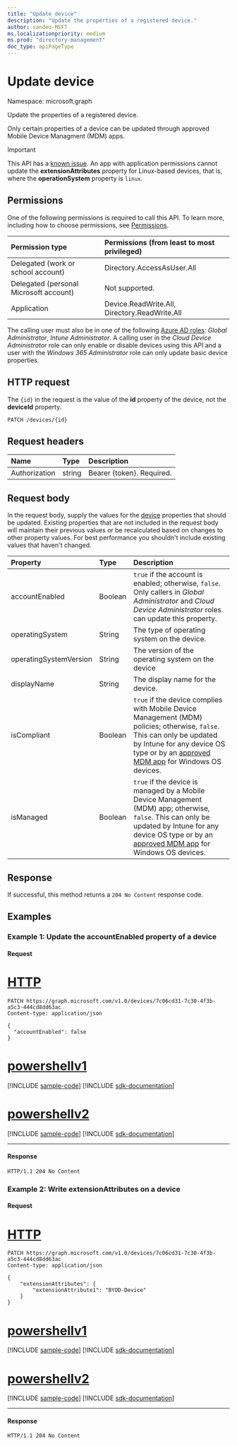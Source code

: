 ```yaml
---
title: "Update device"
description: "Update the properties of a registered device."
author: sandeo-MSFT
ms.localizationpriority: medium
ms.prod: "directory-management"
doc_type: apiPageType
---
```


# Update device

Namespace: microsoft.graph

Update the properties of a registered device.

Only certain properties of a device can be updated through approved Mobile Device Managment (MDM) apps.

> [!IMPORTANT]
> This API has a [known issue](/graph/known-issues#linux-based-devices-cant-be-updated-by-an-app-with-application-permissions). An app with application permissions cannot update the **extensionAttributes** property for Linux-based devices, that is, where the **operationSystem** property is `linux`.

## Permissions
One of the following permissions is required to call this API. To learn more, including how to choose permissions, see [Permissions](/graph/permissions-reference).

|Permission type      | Permissions (from least to most privileged)              |
|:--------------------|:---------------------------------------------------------|
|Delegated (work or school account) | Directory.AccessAsUser.All |
|Delegated (personal Microsoft account) | Not supported. |
|Application | Device.ReadWrite.All, Directory.ReadWrite.All |

The calling user must also be in one of the following [Azure AD roles](/azure/active-directory/roles/permissions-reference): *Global Administrator*, *Intune Administrator*. A calling user in the *Cloud Device Administrator* role can only enable or disable devices using this API and a user with the *Windows 365 Administrator* role can only update basic device properties.

## HTTP request

The `{id}` in the request is the value of the **id** property of the device, not the **deviceId** property.
<!-- { "blockType": "ignored" } -->
```http
PATCH /devices/{id}
```


## Request headers
| Name       | Type | Description|
|:-----------|:------|:----------|
| Authorization  | string  | Bearer {token}. Required. |

## Request body

In the request body, supply the values for the [device](../resources/device.md) properties that should be updated. Existing properties that are not included in the request body will maintain their previous values or be recalculated based on changes to other property values. For best performance you shouldn't include existing values that haven't changed.

| Property	   | Type	|Description|
|:---------------|:--------|:----------|
|accountEnabled|Boolean| `true` if the account is enabled; otherwise, `false`. Only callers in *Global Administrator* and *Cloud Device Administrator* roles can update this property.|
|operatingSystem|String|The type of operating system on the device.|
|operatingSystemVersion|String|The version of the operating system on the device|
|displayName|String|The display name for the device.|
|isCompliant|Boolean|`true` if the device complies with Mobile Device Management (MDM) policies; otherwise, `false`. This can only be updated by Intune for any device OS type or by an [approved MDM app](/windows/client-management/mdm/azure-active-directory-integration-with-mdm) for Windows OS devices. |
|isManaged|Boolean|`true` if the device is managed by a Mobile Device Management (MDM) app; otherwise, `false`. This can only be updated by Intune for any device OS type or by an [approved MDM app](/windows/client-management/mdm/azure-active-directory-integration-with-mdm) for Windows OS devices. |

## Response

If successful, this method returns a `204 No Content` response code.

## Examples

### Example 1: Update the accountEnabled property of a device

#### Request


# [HTTP](#tab/http)
<!-- {
  "blockType": "request",
  "name": "update_device"
}-->
```http
PATCH https://graph.microsoft.com/v1.0/devices/7c06cd31-7c30-4f3b-a5c3-444cd8dd63ac
Content-type: application/json

{
  "accountEnabled": false
}
```

# [powershellv1](#tab/powershellv1)
[!INCLUDE [sample-code](../includes/snippets/powershellv1/update-device-powershellv1-snippets.md)]
[!INCLUDE [sdk-documentation](../includes/snippets/snippets-sdk-documentation-link.md)]

# [powershellv2](#tab/powershellv2)
[!INCLUDE [sample-code](../includes/snippets/powershellv2/update-device-powershellv2-snippets.md)]
[!INCLUDE [sdk-documentation](../includes/snippets/snippets-sdk-documentation-link.md)]

---

#### Response

<!-- {
  "blockType": "response"
} -->
```http
HTTP/1.1 204 No Content
```

### Example 2:  Write extensionAttributes on a device

#### Request



# [HTTP](#tab/http)
<!-- {
  "blockType": "request",
  "name": "update_device_extensionAttributes"
}-->
```msgraph-interactive
PATCH https://graph.microsoft.com/v1.0/devices/7c06cd31-7c30-4f3b-a5c3-444cd8dd63ac
Content-type: application/json

{
    "extensionAttributes": {
        "extensionAttribute1": "BYOD-Device"
    }
}
```

# [powershellv1](#tab/powershellv1)
[!INCLUDE [sample-code](../includes/snippets/powershellv1/update-device-extensionattributes-powershellv1-snippets.md)]
[!INCLUDE [sdk-documentation](../includes/snippets/snippets-sdk-documentation-link.md)]

# [powershellv2](#tab/powershellv2)
[!INCLUDE [sample-code](../includes/snippets/powershellv2/update-device-extensionattributes-powershellv2-snippets.md)]
[!INCLUDE [sdk-documentation](../includes/snippets/snippets-sdk-documentation-link.md)]

---



#### Response

<!-- {
  "blockType": "response"
} -->
```http
HTTP/1.1 204 No Content
```

<!-- uuid: 8fcb5dbc-d5aa-4681-8e31-b001d5168d79 
2015-10-25 14:57:30 UTC -->
<!-- {
  "type": "#page.annotation",
  "description": "Example",
  "keywords": "",
  "section": "documentation",
  "tocPath": "",
  "suppressions": [
  ]
}-->
